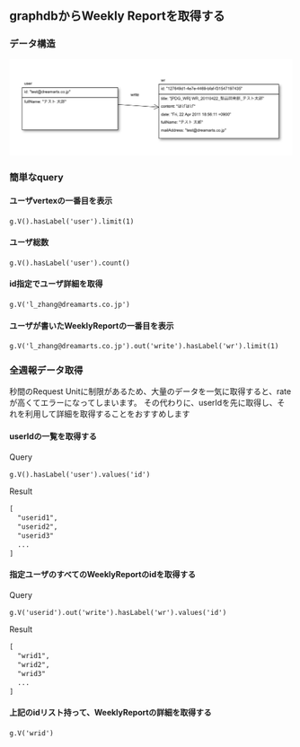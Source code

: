 ## graphdbからWeekly Reportを取得する


### データ構造
<img src="../imgs/wr_gremlin.png"/>


### 簡単なquery

#### ユーザvertexの一番目を表示
```
g.V().hasLabel('user').limit(1)
```


#### ユーザ総数
```
g.V().hasLabel('user').count()
```

#### id指定でユーザ詳細を取得
```
g.V('l_zhang@dreamarts.co.jp')
```

#### ユーザが書いたWeeklyReportの一番目を表示
```
g.V('l_zhang@dreamarts.co.jp').out('write').hasLabel('wr').limit(1)

```

### 全週報データ取得
秒間のRequest Unitに制限があるため、大量のデータを一気に取得すると、rateが高くてエラーになってしまいます。
その代わりに、userIdを先に取得し、それを利用して詳細を取得することをおすすめします

#### userIdの一覧を取得する

Query
```
g.V().hasLabel('user').values('id')
```

Result
```
[
  "userid1",
  "userid2",
  "userid3"
  ...
]
```

#### 指定ユーザのすべてのWeeklyReportのidを取得する

Query
```
g.V('userid').out('write').hasLabel('wr').values('id')
```

Result
```
[
  "wrid1",
  "wrid2",
  "wrid3"
  ...
]
```

#### 上記のidリスト持って、WeeklyReportの詳細を取得する
```
g.V('wrid')

```
